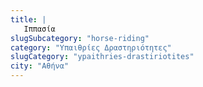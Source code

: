 ```yaml
---
title: |
   Ιππασία
slugSubcategory: "horse-riding"
category: "Υπαιθρίες Δραστηριότητες"
slugCategory: "ypaithries-drastiriotites"
city: "Αθήνα"
---
```


